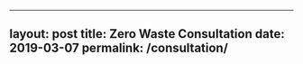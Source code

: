 
---
layout: post
title:  Zero Waste Consultation
date:   2019-03-07
permalink: /consultation/
---

